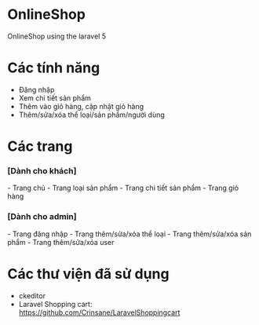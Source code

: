# OnlineShop
OnlineShop using the laravel 5

# Các tính năng
- Đăng nhập
- Xem chi tiết sản phẩm
- Thêm vào giỏ hàng, cập nhật giỏ hàng
- Thêm/sửa/xóa thể loại/sản phẩm/người dùng

# Các trang
<h3> [Dành cho khách] </h3>
- Trang chủ
- Trang loại sản phẩm
- Trang chi tiết sản phẩm
- Trang giỏ hàng

<h3> [Dành cho admin] </h3>
- Trang đăng nhập
- Trang thêm/sửa/xóa thể loại
- Trang thêm/sửa/xóa sản phẩm
- Trang thêm/sửa/xóa user

# Các thư viện đã sử dụng
- ckeditor
- Laravel Shopping cart: https://github.com/Crinsane/LaravelShoppingcart
